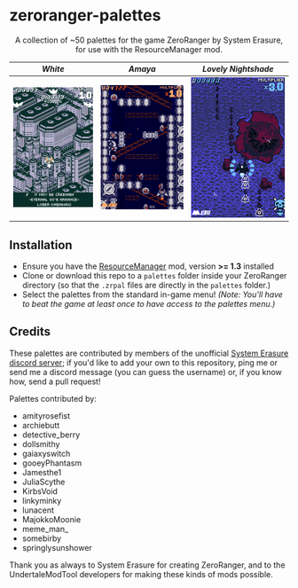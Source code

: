 # zeroranger-palettes

<p align="center">
A collection of ~50 palettes for the game ZeroRanger by System Erasure, for use with the ResourceManager mod. </p>

_White_|  _Amaya_ | _Lovely Nightshade_
-|-|-
![ZeroRanger stage 1 rendered in a white palette](image-1.png)|![ZeroRanger stage 2 rendered in a blue and deep orange palette](image.png)|![ZeroRanger stage 3 rendered in a maroon and cerulean palette](image-2.png)

## Installation

- Ensure you have the [ResourceManager](https://juliascythe.net/2024/10/04/resource-manager.html) mod, version **>= 1.3** installed
- Clone or download this repo to a `palettes` folder inside your ZeroRanger directory (so that the `.zrpal` files are directly in the `palettes` folder.)
- Select the palettes from the standard in-game menu! *(Note: You'll have to beat the game at least once to have access to the palettes menu.)*

## Credits

These palettes are contributed by members of the unofficial [System Erasure discord server](https://discord.gg/XdWPeQwxzf); if you'd like to add your own to this repository, ping me or send me a discord message (you can guess the username) or, if you know how, send a pull request!

Palettes contributed by:

- amityrosefist
- archiebutt
- detective_berry
- dollsmithy
- gaiaxyswitch
- gooeyPhantasm
- Jamesthe1
- JuliaScythe
- KirbsVoid
- linkyminky
- lunacent
- MajokkoMoonie
- meme_man_
- somebirby
- springlysunshower

Thank you as always to System Erasure for creating ZeroRanger, and to the UndertaleModTool developers for making these kinds of mods possible.
